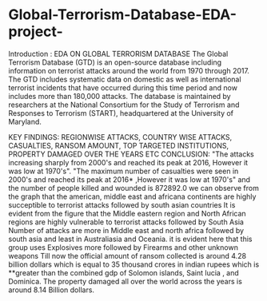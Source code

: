 # Global-Terrorism-Database-EDA-project-
Introduction : EDA ON GLOBAL TERRORISM DATABASE 
The Global Terrorism Database (GTD) is an open-source database including information on terrorist attacks around the world from 1970 through 2017. The GTD includes systematic data on domestic as well as international terrorist incidents that have occurred during this time period and now includes more than 180,000 attacks. The database is maintained by researchers at the National Consortium for the Study of Terrorism and Responses to Terrorism (START), headquartered at the University of Maryland.

KEY FINDINGS:
          REGIONWISE ATTACKS, 
          COUNTRY WISE ATTACKS, 
          CASUALTIES,
          RANSOM AMOUNT,
          TOP TARGETED INSTITUTIONS, 
          PROPERTY DAMAGED OVER THE YEARS ETC
CONCLUSION:
"The attacks increasing sharply from 2000's and reached its peak at 2016, However it was low at 1970's".
"The maximum number of casualties were seen in 2000's and reached its peak at 2016* ,However it was low at 1970's" and the number of people killed and wounded is 872892.0
we can observe from the graph that the american, middle east and africana continents are highly succeptible to terrorist attacks followed by south asian countries
It is evident from the figure that the Middle eastern region and North African regions are highly vulnerable to terrorist attacks followed by South Asia
Number of attacks are more in Middle east and north africa followed by south asia and least in Australiasia and Oceania.
it is evident here that this group uses Explosives more followed by Firearms and other unknown weapons
Till now the official amount of ransom collected is around 4.28 billion dollars which is equal to 35 thousand crores in indian rupees which is **greater than the combined gdp of Solomon islands, Saint lucia , and Dominica.
The property damaged all over the world across the years is around 8.14 Billion dollars.
